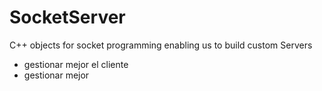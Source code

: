 # SocketServer
C++ objects for socket programming enabling us to build custom Servers

- gestionar mejor el cliente
- gestionar mejor 